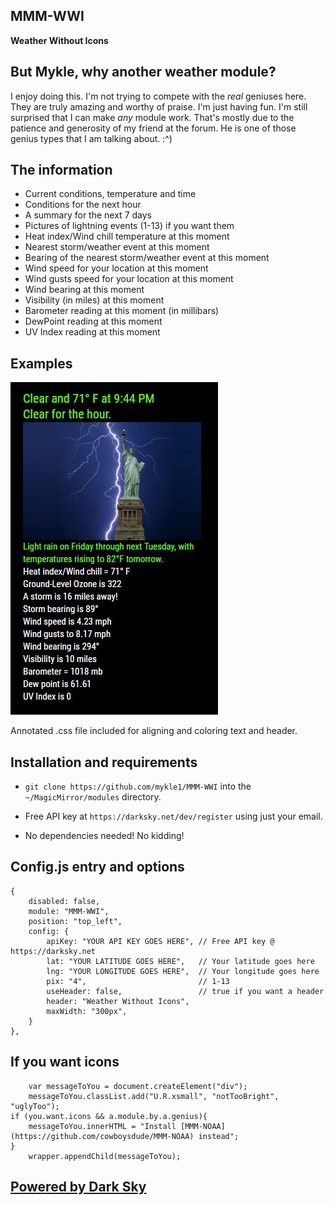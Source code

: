 ## MMM-WWI

**Weather Without Icons**

## But Mykle, why another weather module?

I enjoy doing this. I'm not trying to compete with the *real* geniuses here.
They are truly amazing and worthy of praise. I'm just having fun.
I'm still surprised that I can make *any* module work.
That's mostly due to the patience and generosity of my friend at the forum.
He is one of those genius types that I am talking about. :^)

## The information 

* Current conditions, temperature and time
* Conditions for the next hour
* A summary for the next 7 days
* Pictures of lightning events (1-13) if you want them
* Heat index/Wind chill temperature at this moment
* Nearest storm/weather event at this moment
* Bearing of the nearest storm/weather event at this moment
* Wind speed for your location at this moment
* Wind gusts speed for your location at this moment
* Wind bearing at this moment
* Visibility (in miles) at this moment
* Barometer reading at this moment (in millibars)
* DewPoint reading at this moment
* UV Index reading at this moment

## Examples

![](pix/WWI.JPG)

Annotated .css file included for aligning and coloring text and header.

## Installation and requirements

* `git clone https://github.com/mykle1/MMM-WWI` into the `~/MagicMirror/modules` directory.

* Free API key at `https://darksky.net/dev/register` using just your email.

* No dependencies needed! No kidding!


## Config.js entry and options

    {
		disabled: false,
		module: "MMM-WWI",
		position: "top_left",
		config: {
			apiKey: "YOUR API KEY GOES HERE", // Free API key @ https://darksky.net
			lat: "YOUR LATITUDE GOES HERE",   // Your latitude goes here
			lng: "YOUR LONGITUDE GOES HERE",  // Your longitude goes here
			pix: "4",                         // 1-13
			useHeader: false,                 // true if you want a header                 
			header: "Weather Without Icons",
			maxWidth: "300px",
		}
	},
	
## If you want icons

```
	var messageToYou = document.createElement("div");
	messageToYou.classList.add("U.R.xsmall", "notTooBright", "uglyToo");
if (you.want.icons && a.module.by.a.genius){
	messageToYou.innerHTML = "Install [MMM-NOAA](https://github.com/cowboysdude/MMM-NOAA) instead";
}
	wrapper.appendChild(messageToYou);
```

## [Powered by Dark Sky](https://darksky.net/poweredby/)
